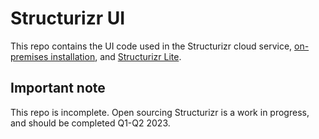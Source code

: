 # Structurizr UI

This repo contains the UI code used in the Structurizr cloud service,
[on-premises installation](https://github.com/structurizr/onpremises),
and [Structurizr Lite](https://github.com/structurizr/lite).

## Important note

This repo is incomplete. Open sourcing Structurizr is a work in progress, and should be completed Q1-Q2 2023.